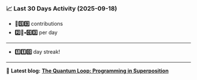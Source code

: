 <!--START_STATS-->
### 📈 Last 30 Days Activity (2025-09-18)  
- **🎱5️⃣9️⃣** contributions  
- **2️⃣🎱•6️⃣3️⃣** per day
---
- **1️⃣1️⃣0️⃣** day streak!
---
📝 **Latest blog:** [**The Quantum Loop: Programming in Superposition**](https://andriak.com/blog/quantum-loop)
<!--END_STATS-->

